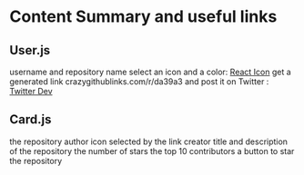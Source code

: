 # Content Summary and useful links

## User.js

username and repository name
select an icon and a color: [React Icon](https://react-icons.github.io/react-icons/)
get a generated link crazygithublinks.com/r/da39a3 and post it on Twitter : [Twitter Dev](https://developer.twitter.com/en/docs/twitter-for-websites/tweet-button/overview)

## Card.js

the repository author
icon selected by the link creator
title and description of the repository
the number of stars
the top 10 contributors
a button to star the repository
